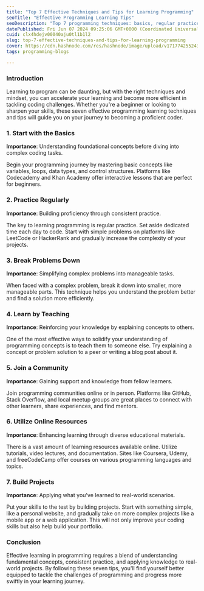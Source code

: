 ```yaml
---
title: "Top 7 Effective Techniques and Tips for Learning Programming"
seoTitle: "Effective Programming Learning Tips"
seoDescription: "Top 7 programming techniques: basics, regular practice, break problems, teach, join communities, use online resources, build projects"
datePublished: Fri Jun 07 2024 09:25:06 GMT+0000 (Coordinated Universal Time)
cuid: clx4hdejv00040aju0tl1b1l2
slug: top-7-effective-techniques-and-tips-for-learning-programming
cover: https://cdn.hashnode.com/res/hashnode/image/upload/v1717742552438/3f96e440-98a1-47ea-a79c-0b609fe87241.webp
tags: programming-blogs

---
```


### Introduction

Learning to program can be daunting, but with the right techniques and mindset, you can accelerate your learning and become more efficient in tackling coding challenges. Whether you're a beginner or looking to sharpen your skills, these seven effective programming learning techniques and tips will guide you on your journey to becoming a proficient coder.

### 1\. Start with the Basics

**Importance**: Understanding foundational concepts before diving into complex coding tasks.

Begin your programming journey by mastering basic concepts like variables, loops, data types, and control structures. Platforms like Codecademy and Khan Academy offer interactive lessons that are perfect for beginners.

### 2\. Practice Regularly

**Importance**: Building proficiency through consistent practice.

The key to learning programming is regular practice. Set aside dedicated time each day to code. Start with simple problems on platforms like LeetCode or HackerRank and gradually increase the complexity of your projects.

### 3\. Break Problems Down

**Importance**: Simplifying complex problems into manageable tasks.

When faced with a complex problem, break it down into smaller, more manageable parts. This technique helps you understand the problem better and find a solution more efficiently.

### 4\. Learn by Teaching

**Importance**: Reinforcing your knowledge by explaining concepts to others.

One of the most effective ways to solidify your understanding of programming concepts is to teach them to someone else. Try explaining a concept or problem solution to a peer or writing a blog post about it.

### 5\. Join a Community

**Importance**: Gaining support and knowledge from fellow learners.

Join programming communities online or in person. Platforms like GitHub, Stack Overflow, and local meetup groups are great places to connect with other learners, share experiences, and find mentors.

### 6\. Utilize Online Resources

**Importance**: Enhancing learning through diverse educational materials.

There is a vast amount of learning resources available online. Utilize tutorials, video lectures, and documentation. Sites like Coursera, Udemy, and freeCodeCamp offer courses on various programming languages and topics.

### 7\. Build Projects

**Importance**: Applying what you've learned to real-world scenarios.

Put your skills to the test by building projects. Start with something simple, like a personal website, and gradually take on more complex projects like a mobile app or a web application. This will not only improve your coding skills but also help build your portfolio.

### Conclusion

Effective learning in programming requires a blend of understanding fundamental concepts, consistent practice, and applying knowledge to real-world projects. By following these seven tips, you'll find yourself better equipped to tackle the challenges of programming and progress more swiftly in your learning journey.